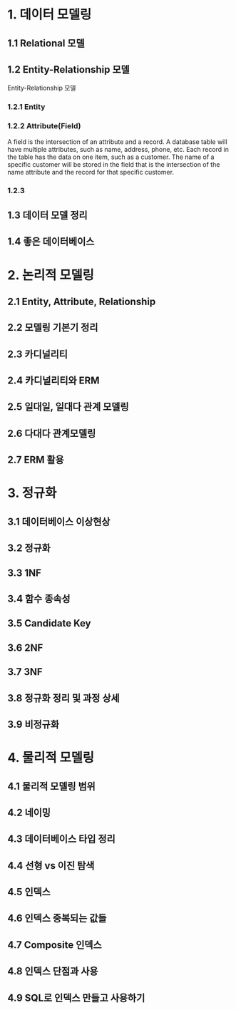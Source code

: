# 1. 데이터 모델링

## 1.1 Relational 모델

## 1.2 Entity-Relationship 모델
Entity-Relationship 모델

### 1.2.1 Entity

### 1.2.2 Attribute(Field)

A field is the intersection of an attribute and a record.
A database table will have multiple attributes, such as name, address, phone, etc.
Each record in the table has the data on one item, such as a customer.
The name of a specific customer will be stored in the field that is the intersection of the name attribute and the record for that specific customer.

### 1.2.3

## 1.3 데이터 모델 정리

## 1.4 좋은 데이터베이스

# 2. 논리적 모델링

## 2.1 Entity, Attribute, Relationship

## 2.2 모델링 기본기 정리

## 2.3 카디널리티

## 2.4 카디널리티와 ERM

## 2.5 일대일, 일대다 관계 모델링

## 2.6 다대다 관계모델링

## 2.7 ERM 활용

# 3. 정규화

## 3.1 데이터베이스 이상현상

## 3.2 정규화

## 3.3 1NF

## 3.4 함수 종속성

## 3.5 Candidate Key

## 3.6 2NF

## 3.7 3NF

## 3.8 정규화 정리 및 과정 상세

## 3.9 비정규화

# 4. 물리적 모델링

## 4.1 물리적 모델링 범위

## 4.2 네이밍

## 4.3 데이터베이스 타입 정리

## 4.4 선형 vs 이진 탐색

## 4.5 인덱스

## 4.6 인덱스 중복되는 값들

## 4.7 Composite 인덱스

## 4.8 인덱스 단점과 사용

## 4.9 SQL로 인덱스 만들고 사용하기

